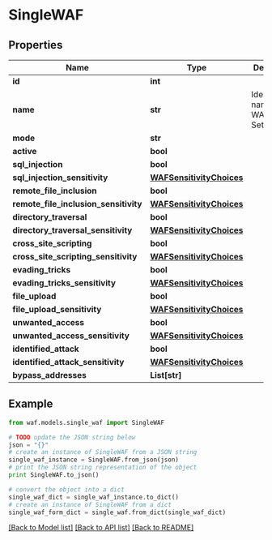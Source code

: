 # SingleWAF


## Properties
Name | Type | Description | Notes
------------ | ------------- | ------------- | -------------
**id** | **int** |  | [optional] 
**name** | **str** | Identification name for WAF Rule Set. | [optional] 
**mode** | **str** |  | [optional] 
**active** | **bool** |  | [optional] 
**sql_injection** | **bool** |  | [optional] 
**sql_injection_sensitivity** | [**WAFSensitivityChoices**](WAFSensitivityChoices.md) |  | [optional] 
**remote_file_inclusion** | **bool** |  | [optional] 
**remote_file_inclusion_sensitivity** | [**WAFSensitivityChoices**](WAFSensitivityChoices.md) |  | [optional] 
**directory_traversal** | **bool** |  | [optional] 
**directory_traversal_sensitivity** | [**WAFSensitivityChoices**](WAFSensitivityChoices.md) |  | [optional] 
**cross_site_scripting** | **bool** |  | [optional] 
**cross_site_scripting_sensitivity** | [**WAFSensitivityChoices**](WAFSensitivityChoices.md) |  | [optional] 
**evading_tricks** | **bool** |  | [optional] 
**evading_tricks_sensitivity** | [**WAFSensitivityChoices**](WAFSensitivityChoices.md) |  | [optional] 
**file_upload** | **bool** |  | [optional] 
**file_upload_sensitivity** | [**WAFSensitivityChoices**](WAFSensitivityChoices.md) |  | [optional] 
**unwanted_access** | **bool** |  | [optional] 
**unwanted_access_sensitivity** | [**WAFSensitivityChoices**](WAFSensitivityChoices.md) |  | [optional] 
**identified_attack** | **bool** |  | [optional] 
**identified_attack_sensitivity** | [**WAFSensitivityChoices**](WAFSensitivityChoices.md) |  | [optional] 
**bypass_addresses** | **List[str]** |  | [optional] 

## Example

```python
from waf.models.single_waf import SingleWAF

# TODO update the JSON string below
json = "{}"
# create an instance of SingleWAF from a JSON string
single_waf_instance = SingleWAF.from_json(json)
# print the JSON string representation of the object
print SingleWAF.to_json()

# convert the object into a dict
single_waf_dict = single_waf_instance.to_dict()
# create an instance of SingleWAF from a dict
single_waf_form_dict = single_waf.from_dict(single_waf_dict)
```
[[Back to Model list]](../README.md#documentation-for-models) [[Back to API list]](../README.md#documentation-for-api-endpoints) [[Back to README]](../README.md)


